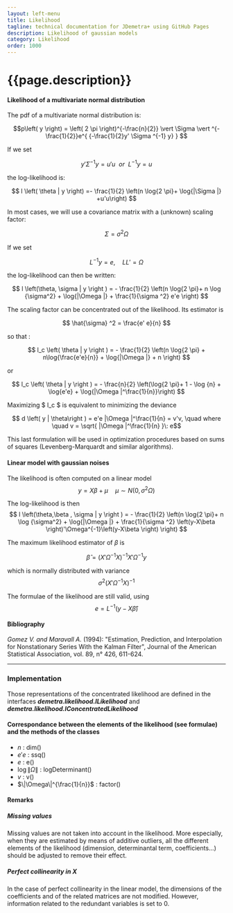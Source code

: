 ```yaml
---
layout: left-menu
title: Likelihood
tagline: technical documentation for JDemetra+ using GitHub Pages
description: Likelihood of gaussian models
category: Likelihood
order: 1000
---
```


# {{page.description}}

#### Likelihood of a multivariate normal distribution 


The pdf of a multivariate normal distribution is:

$$p\left( y \right) = \left( 2 \pi \right)^{-\frac{n}{2}} \vert \Sigma \vert ^{-\frac{1}{2}}e^{ {-\frac{1}{2}y' \Sigma ^{-1} y} } $$

If we set

$$ y' \Sigma ^{-1} y=u'u \:\: or \:\:  L^{-1}y = u $$ 

the log-likelihood is:

$$ l \left( \theta | y \right) =- \frac{1}{2} \left(n \log{2 \pi}+ \log{|\Sigma |} +u'u\right) $$

In most cases, we will use a covariance matrix with a (unknown) scaling factor:

$$ \Sigma = \sigma^2 \Omega $$

If we set

$$ L^{-1}y = e , \quad LL' = \Omega$$ 

the log-likelihood can then be written:

$$ l \left(\theta, \sigma | y \right ) = - \frac{1}{2} \left(n \log{2 \pi}+ n \log {\sigma^2} + \log{|\Omega |} + \frac{1}{\sigma ^2} e'e \right) $$

The scaling factor can be concentrated out of the likelihood. Its estimator is

$$ \hat{\sigma} ^2 = \frac{e' e}{n} $$

so that :

$$ l_c \left( \theta | y \right ) = - \frac{1}{2} \left(n \log{2 \pi} + n\log{\frac{e'e}{n}} + \log{|\Omega |} + n \right) $$

or

$$ l_c \left( \theta | y \right ) = - \frac{n}{2} \left(\log{2 \pi}+ 1 - \log {n} + \log{e'e} + \log{|\Omega |^\frac{1}{n}}\right) $$

Maximizing $ l_c $ is equivalent to minimizing the deviance 

$$ d \left( y | \theta\right ) = e'e |\Omega |^\frac{1}{n} = v'v, \quad where \quad v = \sqrt{ |\Omega |^\frac{1}{n} }\: e$$ 

This last formulation will be used in optimization procedures based on sums of squares (Levenberg-Marquardt and similar algorithms).

#### Linear model with gaussian noises

The likelihood is often computed on a linear model
$$ y=X\beta + \mu \quad \mu \sim N\left(0, \sigma^2\Omega\right) $$

The log-likelihood is then
$$ l \left(\theta,\beta , \sigma | y \right ) = - \frac{1}{2} \left(n \log{2 \pi}+ n \log {\sigma^2} + \log{|\Omega |} + \frac{1}{\sigma ^2} \left(y-X\beta \right)'\Omega^{-1}\left(y-X\beta \right) \right) $$

The maximum likelihood estimator of $\beta$ is

$$ \hat{\beta} = \left( X'\Omega^{-1}X\right)^{-1}X'\Omega^{-1}y $$

which is normally distributed with variance
$$ \sigma^2 \left( X'\Omega^{-1}X\right)^{-1} $$

The formulae of the likelihood are still valid, using
$$ e=L^{-1} \left(y-X\hat\beta \right) $$

#### Bibliography

_Gomez V. and Maravall A._ (1994): "Estimation, Prediction, and Interpolation for Nonstationary Series With the Kalman Filter", Journal of the American Statistical Association, vol. 89, n° 426, 611-624.


<hr>

### Implementation

Those representations of the concentrated likelihood are defined in the interfaces ___demetra.likelihood.ILikelihood___ and ___demetra.likelihood.IConcentratedLikelihood___

#### Correspondance between the elements of the likelihood (see formulae) and the methods of the classes

* $n$ : dim()
* $e'e$ : ssq()
* $e$ : e()
* $\log \|\Omega\|$ : logDeterminant()
* $v$ : v()
* $\|\Omega\|^{\frac{1}{n}}$ : factor() 

#### Remarks 


##### Missing values 

Missing values are not taken into account in the likelihood. More especially, when they are estimated by means of additive outliers, all the different elements of the likelihood (dimension,  determinantal term, coefficients…) should be adjusted to remove their effect.

##### Perfect collinearity in X

In the case of perfect collinearity in the linear model, the dimensions of the coefficients and of the related matrices are not modified. However, information related to the redundant variables is set to 0.

